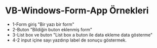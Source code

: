 # VB-Windows-Form-App Örnekleri

- 1-Form giriş "Bir yazı bir form"
- 2-Buton "Bildiğin buton eklenmiş form"
- 3-List box ve buton "List box a buton ile data ekleme data gösterme"
- 4-2 input içine sayı yazdırıp label de sonuçu göstermek.